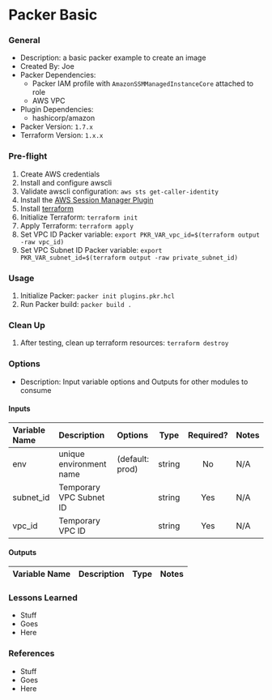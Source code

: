 # Packer Basic

### General

* Description: a basic packer example to create an image
* Created By: Joe
* Packer Dependencies:
  * Packer IAM profile with `AmazonSSMManagedInstanceCore` attached to role
  * AWS VPC
* Plugin Dependencies:
  * hashicorp/amazon
* Packer Version: `1.7.x`
* Terraform Version: `1.x.x`

### Pre-flight

1. Create AWS credentials
2. Install and configure awscli
3. Validate awscli configuration: `aws sts get-caller-identity`
4. Install the [AWS Session Manager Plugin](https://docs.aws.amazon.com/systems-manager/latest/userguide/session-manager-working-with-install-plugin.html)
5. Install [terraform](https://www.terraform.io/downloads.html)
6. Initialize Terraform: `terraform init`
7. Apply Terraform: `terraform apply`
8. Set VPC ID Packer variable: `export PKR_VAR_vpc_id=$(terraform output -raw vpc_id)`
9. Set VPC Subnet ID Packer variable: `export PKR_VAR_subnet_id=$(terraform output -raw private_subnet_id)`

### Usage


1. Initialize Packer: `packer init plugins.pkr.hcl`
2. Run Packer build: `packer build .`



### Clean Up

1. After testing, clean up terraform resources: `terraform destroy`



### Options

* Description: Input variable options and Outputs for other modules to consume

#### Inputs

| Variable Name           | Description                        | Options             |  Type  | Required? | Notes |
| :---------------------- | :--------------------------------- | :------------------ | :----: | :-------: | :---- |
| env                     | unique environment name            | (default: prod)     | string |    No     | N/A   |
| subnet_id               | Temporary VPC Subnet ID            |                     | string |    Yes    | N/A   |
| vpc_id                  | Temporary VPC ID                   |                     | string |    Yes    | N/A   |


#### Outputs

| Variable Name | Description            |  Type  | Notes |
| :------------ | :--------------------- | :----: | :---- |


### Lessons Learned

* Stuff
* Goes
* Here


### References

* Stuff
* Goes
* Here
